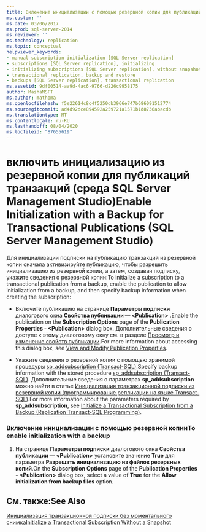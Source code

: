 ```yaml
---
title: Включение инициализации с помощью резервной копии для публикаций транзакций (SQL Server Management Studio) | Документация Майкрософт
ms.custom: ''
ms.date: 03/06/2017
ms.prod: sql-server-2014
ms.reviewer: ''
ms.technology: replication
ms.topic: conceptual
helpviewer_keywords:
- manual subscription initialization [SQL Server replication]
- subscriptions [SQL Server replication], initializing
- initializing subscriptions [SQL Server replication], without snapshots
- transactional replication, backup and restore
- backups [SQL Server replication], transactional replication
ms.assetid: 9df00514-aa9d-4ac6-9766-d226c9958175
author: MashaMSFT
ms.author: mathoma
ms.openlocfilehash: f5e22614c8c4f5250db3966e747b686091512774
ms.sourcegitcommit: ad4d92dce894592a259721a1571b1d8736abacdb
ms.translationtype: MT
ms.contentlocale: ru-RU
ms.lasthandoff: 08/04/2020
ms.locfileid: "87655619"
---
```

# <a name="enable-initialization-with-a-backup-for-transactional-publications-sql-server-management-studio"></a><span data-ttu-id="989bc-102">включить инициализацию из резервной копии для публикаций транзакций (среда SQL Server Management Studio)</span><span class="sxs-lookup"><span data-stu-id="989bc-102">Enable Initialization with a Backup for Transactional Publications (SQL Server Management Studio)</span></span>
  <span data-ttu-id="989bc-103">Для инициализации подписки на публикацию транзакций из резервной копии сначала активизируйте публикацию, чтобы разрешить инициализацию из резервной копии, а затем, создавая подписку, укажите сведения о резервной копии:</span><span class="sxs-lookup"><span data-stu-id="989bc-103">To initialize a subscription to a transactional publication from a backup, enable the publication to allow initialization from a backup, and then specify backup information when creating the subscription:</span></span>  
  
-   <span data-ttu-id="989bc-104">Включите публикацию на странице **Параметры подписки** диалогового окна **Свойства публикации — \<Publication>** .</span><span class="sxs-lookup"><span data-stu-id="989bc-104">Enable the publication on the **Subscription Options** page of the **Publication Properties - \<Publication>** dialog box.</span></span> <span data-ttu-id="989bc-105">Дополнительные сведения о доступе к этому диалоговому окну см. в разделе [Просмотр и изменение свойств публикации](publish/view-and-modify-publication-properties.md).</span><span class="sxs-lookup"><span data-stu-id="989bc-105">For more information about accessing this dialog box, see [View and Modify Publication Properties](publish/view-and-modify-publication-properties.md).</span></span>  
  
-   <span data-ttu-id="989bc-106">Укажите сведения о резервной копии с помощью хранимой процедуры [sp_addsubscription (Transact-SQL)](/sql/relational-databases/system-stored-procedures/sp-addsubscription-transact-sql).</span><span class="sxs-lookup"><span data-stu-id="989bc-106">Specify backup information with the stored procedure [sp_addsubscription &#40;Transact-SQL&#41;](/sql/relational-databases/system-stored-procedures/sp-addsubscription-transact-sql).</span></span> <span data-ttu-id="989bc-107">Дополнительные сведения о параметрах **sp_addsubscription** можно найти в статье [Инициализация транзакционной подписки из резервной копии (программирование репликации на языке Transact-SQL)](initialize-a-transactional-subscription-from-a-backup.md).</span><span class="sxs-lookup"><span data-stu-id="989bc-107">For more information about the parameters required by **sp_addsubscription**, see [Initialize a Transactional Subscription from a Backup &#40;Replication Transact-SQL Programming&#41;](initialize-a-transactional-subscription-from-a-backup.md).</span></span>  
  
### <a name="to-enable-initialization-with-a-backup"></a><span data-ttu-id="989bc-108">Включение инициализации с помощью резервной копии</span><span class="sxs-lookup"><span data-stu-id="989bc-108">To enable initialization with a backup</span></span>  
  
1.  <span data-ttu-id="989bc-109">На странице **Параметры подписки** диалогового окна **Свойства публикации — \<Publication>** установите значение **True** для параметра **Разрешать инициализацию из файлов резервных копий**.</span><span class="sxs-lookup"><span data-stu-id="989bc-109">On the **Subscription Options** page of the **Publication Properties - \<Publication>** dialog box, select a value of **True** for the **Allow initialization from backup files** option.</span></span>  
  
## <a name="see-also"></a><span data-ttu-id="989bc-110">См. также:</span><span class="sxs-lookup"><span data-stu-id="989bc-110">See Also</span></span>  
 [<span data-ttu-id="989bc-111">Инициализация транзакционной подписки без моментального снимка</span><span class="sxs-lookup"><span data-stu-id="989bc-111">Initialize a Transactional Subscription Without a Snapshot</span></span>](initialize-a-transactional-subscription-without-a-snapshot.md)  
  
  
